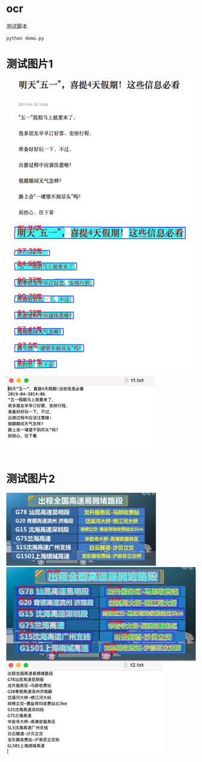 # ocr
测试脚本
```commandline
python demo.py
```
# 测试图片1
![img_1.png](img_1.png) ![img_2.png](img_2.png)![img_3.png](img_3.png)
# 测试图片2
![img_4.png](img_4.png)![img_5.png](img_5.png)![img_6.png](img_6.png)
